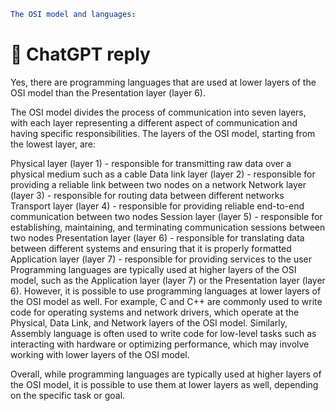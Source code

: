 ```yml
The OSI model and languages:
```

# 🤖 ChatGPT reply

Yes, there are programming languages that are used at lower layers of the OSI model than the Presentation layer (layer 6).

The OSI model divides the process of communication into seven layers, with each layer representing a different aspect of communication and having specific responsibilities. The layers of the OSI model, starting from the lowest layer, are:

Physical layer (layer 1) - responsible for transmitting raw data over a physical medium such as a cable
Data link layer (layer 2) - responsible for providing a reliable link between two nodes on a network
Network layer (layer 3) - responsible for routing data between different networks
Transport layer (layer 4) - responsible for providing reliable end-to-end communication between two nodes
Session layer (layer 5) - responsible for establishing, maintaining, and terminating communication sessions between two nodes
Presentation layer (layer 6) - responsible for translating data between different systems and ensuring that it is properly formatted
Application layer (layer 7) - responsible for providing services to the user
Programming languages are typically used at higher layers of the OSI model, such as the Application layer (layer 7) or the Presentation layer (layer 6). However, it is possible to use programming languages at lower layers of the OSI model as well. For example, C and C++ are commonly used to write code for operating systems and network drivers, which operate at the Physical, Data Link, and Network layers of the OSI model. Similarly, Assembly language is often used to write code for low-level tasks such as interacting with hardware or optimizing performance, which may involve working with lower layers of the OSI model.

Overall, while programming languages are typically used at higher layers of the OSI model, it is possible to use them at lower layers as well, depending on the specific task or goal.
